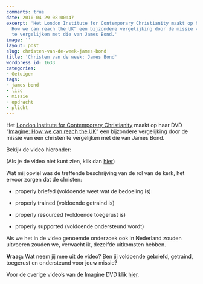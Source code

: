 ```yaml
---
comments: true
date: 2010-04-29 08:00:47
excerpt: 'Het London Institute for Contemporary Christianity maakt op haar DVD “Imagine:
  How we can reach the UK” een bijzondere vergelijking door de missie van een christen
  te vergelijken met die van James Bond.'
image: ''
layout: post
slug: christen-van-de-week-james-bond
title: 'Christen van de week: James Bond'
wordpress_id: 1633
categories:
- Getuigen
tags:
- james bond
- licc
- missie
- opdracht
- plicht
---
```


Het [London Institute for Contemporary Christianity](http://www.licc.org.uk/) maakt op haar DVD “[Imagine: How we can reach the UK](http://www.licc.org.uk/shop/video-dvds/imagine-how-we-can-reach-the-uk-dvd-rom)” een bijzondere vergelijking door de missie van een christen te vergelijken met die van James Bond.

Bekijk de video hieronder:

(Als je de video niet kunt zien, klik dan [hier](http://www.geloofinjewerk.nl/2010/04/29/christen-van-de-week-james-bond/))

Wat mij opviel was de treffende beschrijving van de rol van de kerk, het ervoor zorgen dat de christen:



	
  * properly briefed (voldoende weet wat de bedoeling is)

	
  * properly trained (voldoende getraind is)

	
  * properly resourced (voldoende toegerust is)

	
  * properly supported (voldoende ondersteund wordt)


Als we het in de video genoemde onderzoek ook in Nederland zouden uitvoeren zouden we, verwacht ik, dezelfde uitkomsten hebben.

**Vraag:** Wat neem jij mee uit de video? Ben jij voldoende gebriefd, getraind, toegerust en ondersteund voor jouw missie?

Voor de overige video’s van de Imagine DVD klik [hier](http://www.youtube.com/watch?v=wNSmTiEsgfg&feature=PlayList&p=B07AC1D8BF68C590&playnext_from=PL&index=0&playnext=1).
